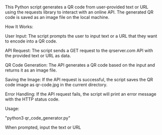 This Python script generates a QR code from user-provided text or URL using the requests library to interact with an online API. The generated QR code is saved as an image file on the local machine.

How It Works:

User Input: The script prompts the user to input text or a URL that they want to encode into a QR code.

API Request: The script sends a GET request to the qrserver.com API with the provided text or URL as data.

QR Code Generation: The API generates a QR code based on the input and returns it as an image file.

Saving the Image: If the API request is successful, the script saves the QR code image as qr-code.jpg in the current directory.

Error Handling: If the API request fails, the script will print an error message with the HTTP status code.

Usage:

"python3 qr_code_generator.py"

When prompted, input the text or URL

